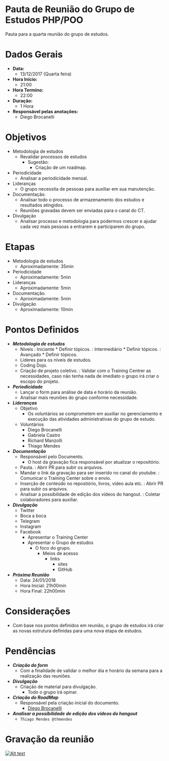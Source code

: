 # Pauta de Reunião do Grupo de Estudos PHP/POO

Pauta para a quarta reunião do grupo de estudos.

# Dados Gerais

- **Data:** 
	- 13/12/2017 (Quarta feira)
- **Hora Início:** 
	- 21:00
- **Hora Termino:** 
	- 22:00
- **Duração:**
	- 1 Hora
- **Responsável pelas anotações:** 
	- Diego Brocanelli
	
# Objetivos

- Metodologia de estudos
    - Revalidar processos de estudos
        - Sugestão:
            - Criação de um roadmap.
- Periodicidade
    - Analisar a periodicidade mensal.
- Lideranças
    - O grupo necessita de pessoas para auxiliar em sua  manutenção.
- Documentação.
    - Analisar todo o processo de armazenamento dos estudos e resultados atingidos.
    - Reuniões gravadas devem ser enviadas para o canal do CT.
- Divulgação
    - Analisar processo e metodologia para podermos crescer e ajudar cada vez mais pessoas a entrarem e participarem do grupo.

# Etapas

- Metodologia de estudos
    - Aproximadamente: 35min
- Periodicidade
    - Aproximadamente: 5min
- Lideranças
    - Aproximadamente: 5min
- Documentação.
    - Aproximadamente: 5min
- Divulgação
    - Aproximadamente: 10min

# Pontos Definidos

- ***Metodologia de estudos***
	- Níveis
		: Iniciante
			* Definir tópicos.
		: Intermediário
			* Definir tópicos.
		: Avançado
			* Definir tópicos.
	- Lideres para os níveis de estudos.
	- Coding Dojo.
	- Criação de projeto coletivo.
		: Validar com o Training Centrer as necessidades, caso não tenha nada de imediato o grupo irá criar o escopo do projeto.
- ***Periodicidade***
	- Lançar o form para análise de data e horário da reunião.
	- Analisar mais reuniões do grupo conforme necessidade. 
- ***Lideranças***
    - Objetivo
        - Os voluntários se comprometem em auxiliar no gerenciamento e execução das atividades administrativas do grupo de estudo.
    - Voluntários 
        - Diego Brocanelli
        - Gabriela Castro
        - Richard Manzolli
        - Thiago Mendes
- ***Documentação***
	- Responsável pelo Documento.
        - O host da gravação fica responsável por atualizar o repositório.
	- Pauta. 
		: Abrir PR para subir os arquivos. 
	- Mandar o link da gravação para ser inserido no canal do youtube.
		: Comunicar o Training Center sobre o envio.
	- Inserção de conteúdo no repositório, livros, vídeo aula etc.
		: Abrir PR para subir os arquivos. 
	- Analisar a possibilidade de edição dos vídeos do hangout.
		: Coletar colaboradores para auxiliar.
- ***Divulgação***
	- Twitter
	- Boca a boca
	- Telegram
	- Instagram
	- Facebook 
		- Apresentar o Training Center
        - Apresentar o Grupo de estudos
            - O foco do grupo. 
		        - Meios de acesso
                    - links
                        - sites 
                        - GitHub
- ***Próxima Reunião***
    - Data:         24/01/2018 
    - Hora Inicial: 21h00min
    - Hora Final:   22h00min

# Considerações

- Com base nos pontos definidos em reunião, o grupo de estudos irá criar as novas estrutura definidas para uma nova etapa de estudos.

# Pendências

- ***Criação do form***
    - Com a finalidade de validar o melhor dia e horário da semana para a realização das reuniões.
- ***Divulgação***
    - Criação de material para divulgação.
        - Todo o grupo irá opinar.
- ***Criação do RoadMap***
    - Responsável pela criação inicial do documento.
        - [Diego Brocanelli](https://github.com/Diego-Brocanelli)
- ***Analisar a possibilidade de edição dos vídeos do hangout***
    - `Thiago Mendes @thmendes`

# Gravação da reunião

[![Alt text](https://i.ytimg.com/vi/BhtMe3b3Y3U/hqdefault.jpg)](https://www.youtube.com/watch?v=BhtMe3b3Y3U)


